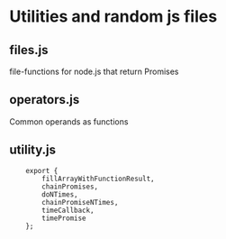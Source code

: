 # Utilities and random js files


## files.js

file-functions for node.js that return Promises


## operators.js

Common operands as functions


## utility.js

```
    export {
        fillArrayWithFunctionResult,
        chainPromises,
        doNTimes,
        chainPromiseNTimes,
        timeCallback,
        timePromise
    };
```